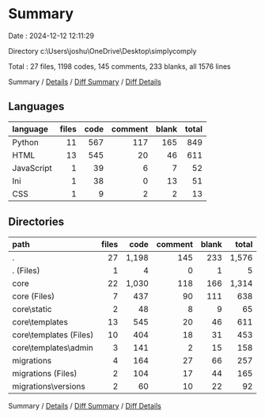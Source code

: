 # Summary

Date : 2024-12-12 12:11:29

Directory c:\\Users\\joshu\\OneDrive\\Desktop\\simplycomply

Total : 27 files,  1198 codes, 145 comments, 233 blanks, all 1576 lines

Summary / [Details](details.md) / [Diff Summary](diff.md) / [Diff Details](diff-details.md)

## Languages
| language | files | code | comment | blank | total |
| :--- | ---: | ---: | ---: | ---: | ---: |
| Python | 11 | 567 | 117 | 165 | 849 |
| HTML | 13 | 545 | 20 | 46 | 611 |
| JavaScript | 1 | 39 | 6 | 7 | 52 |
| Ini | 1 | 38 | 0 | 13 | 51 |
| CSS | 1 | 9 | 2 | 2 | 13 |

## Directories
| path | files | code | comment | blank | total |
| :--- | ---: | ---: | ---: | ---: | ---: |
| . | 27 | 1,198 | 145 | 233 | 1,576 |
| . (Files) | 1 | 4 | 0 | 1 | 5 |
| core | 22 | 1,030 | 118 | 166 | 1,314 |
| core (Files) | 7 | 437 | 90 | 111 | 638 |
| core\\static | 2 | 48 | 8 | 9 | 65 |
| core\\templates | 13 | 545 | 20 | 46 | 611 |
| core\\templates (Files) | 10 | 404 | 18 | 31 | 453 |
| core\\templates\\admin | 3 | 141 | 2 | 15 | 158 |
| migrations | 4 | 164 | 27 | 66 | 257 |
| migrations (Files) | 2 | 104 | 17 | 44 | 165 |
| migrations\\versions | 2 | 60 | 10 | 22 | 92 |

Summary / [Details](details.md) / [Diff Summary](diff.md) / [Diff Details](diff-details.md)